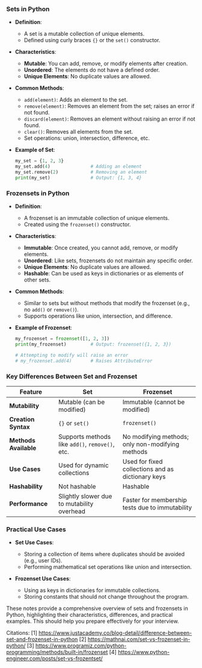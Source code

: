 ### Sets in Python

- **Definition**:
  - A set is a mutable collection of unique elements.
  - Defined using curly braces `{}` or the `set()` constructor.

- **Characteristics**:
  - **Mutable**: You can add, remove, or modify elements after creation.
  - **Unordered**: The elements do not have a defined order.
  - **Unique Elements**: No duplicate values are allowed.

- **Common Methods**:
  - `add(element)`: Adds an element to the set.
  - `remove(element)`: Removes an element from the set; raises an error if not found.
  - `discard(element)`: Removes an element without raising an error if not found.
  - `clear()`: Removes all elements from the set.
  - Set operations: union, intersection, difference, etc.

- **Example of Set**:
  ```python
  my_set = {1, 2, 3}
  my_set.add(4)               # Adding an element
  my_set.remove(2)            # Removing an element
  print(my_set)               # Output: {1, 3, 4}
  ```

### Frozensets in Python

- **Definition**:
  - A frozenset is an immutable collection of unique elements.
  - Created using the `frozenset()` constructor.

- **Characteristics**:
  - **Immutable**: Once created, you cannot add, remove, or modify elements.
  - **Unordered**: Like sets, frozensets do not maintain any specific order.
  - **Unique Elements**: No duplicate values are allowed.
  - **Hashable**: Can be used as keys in dictionaries or as elements of other sets.

- **Common Methods**:
  - Similar to sets but without methods that modify the frozenset (e.g., no `add()` or `remove()`).
  - Supports operations like union, intersection, and difference.

- **Example of Frozenset**:
  ```python
  my_frozenset = frozenset([1, 2, 3])
  print(my_frozenset)         # Output: frozenset({1, 2, 3})
  
  # Attempting to modify will raise an error
  # my_frozenset.add(4)       # Raises AttributeError
  ```

### Key Differences Between Set and Frozenset

| Feature                | Set                             | Frozenset                       |
|------------------------|---------------------------------|----------------------------------|
| **Mutability**         | Mutable (can be modified)      | Immutable (cannot be modified)   |
| **Creation Syntax**    | `{}` or `set()`                | `frozenset()`                    |
| **Methods Available**  | Supports methods like `add()`, `remove()`, etc. | No modifying methods; only non-modifying methods |
| **Use Cases**          | Used for dynamic collections     | Used for fixed collections and as dictionary keys |
| **Hashability**        | Not hashable                    | Hashable                          |
| **Performance**        | Slightly slower due to mutability overhead | Faster for membership tests due to immutability |

### Practical Use Cases

- **Set Use Cases**:
  - Storing a collection of items where duplicates should be avoided (e.g., user IDs).
  - Performing mathematical set operations like union and intersection.

- **Frozenset Use Cases**:
  - Using as keys in dictionaries for immutable collections.
  - Storing constants that should not change throughout the program.

These notes provide a comprehensive overview of sets and frozensets in Python, highlighting their characteristics, differences, and practical examples. This should help you prepare effectively for your interview.

Citations:
[1] https://www.justacademy.co/blog-detail/difference-between-set-and-frozenset-in-python
[2] https://mathnai.com/set-vs-frozenset-in-python/
[3] https://www.programiz.com/python-programming/methods/built-in/frozenset
[4] https://www.python-engineer.com/posts/set-vs-frozentset/